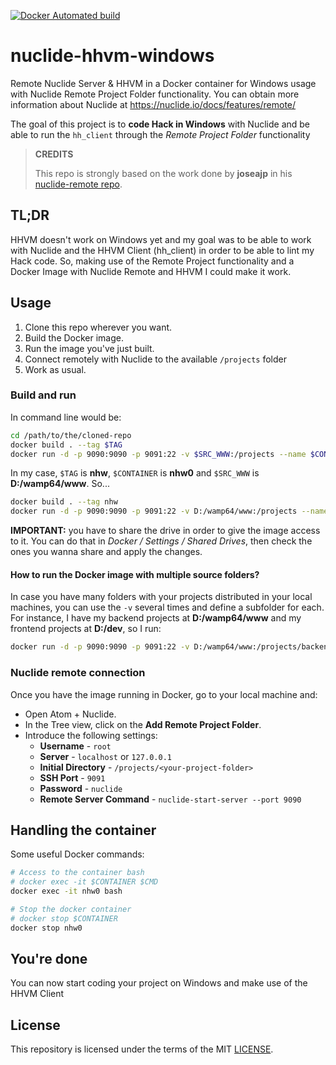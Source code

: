 [![Docker Automated build](https://img.shields.io/docker/automated/jrottenberg/ffmpeg.svg)](https://hub.docker.com/r/joseajp/nuclide-remote/)

# nuclide-hhvm-windows
Remote Nuclide Server & HHVM in a Docker container for Windows usage with Nuclide Remote Project Folder functionality. You can obtain more information about Nuclide at https://nuclide.io/docs/features/remote/

The goal of this project is to **code Hack in Windows** with Nuclide and be able to run the `hh_client` through the *Remote Project Folder* functionality

> **CREDITS**
>
> This repo is strongly based on the work done by **joseajp** in his [nuclide-remote repo](https://github.com/joseajp/nuclide-remote).

## TL;DR
HHVM doesn't work on Windows yet and my goal was to be able to work with Nuclide and the HHVM Client (hh_client) in order to be able to lint my Hack code. So, making use of the Remote Project functionality and a Docker Image with Nuclide Remote and HHVM I could make it work.

## Usage

1. Clone this repo wherever you want.
1. Build the Docker image.
1. Run the image you've just built.
1. Connect remotely with Nuclide to the available `/projects` folder
1. Work as usual.

### Build and run
In command line would be:
```bash
cd /path/to/the/cloned-repo
docker build . --tag $TAG
docker run -d -p 9090:9090 -p 9091:22 -v $SRC_WWW:/projects --name $CONTAINER $TAG
```

In my case, `$TAG` is __nhw__, `$CONTAINER` is __nhw0__ and `$SRC_WWW` is __D:/wamp64/www__. So...

```bash
docker build . --tag nhw
docker run -d -p 9090:9090 -p 9091:22 -v D:/wamp64/www:/projects --name nhw0 nhw
```

**IMPORTANT:** you have to share the drive in order to give the image access to it. You can do that in *Docker / Settings / Shared Drives*, then check the ones you wanna share and apply the changes.

#### How to run the Docker image with multiple source folders?
In case you have many folders with your projects distributed in your local machines, you can use the `-v` several times and define a subfolder for each. For instance, I have my backend projects at **D:/wamp64/www** and my frontend projects at **D:/dev**, so I run:


```bash
docker run -d -p 9090:9090 -p 9091:22 -v D:/wamp64/www:/projects/backend -v D:/dev:/projects/frontend --name nhw0 nhw
```

### Nuclide remote connection
Once you have the image running in Docker, go to your local machine and:

* Open Atom + Nuclide.
* In the Tree view, click on the **Add Remote Project Folder**.
* Introduce the following settings:
  * **Username** - `root`
  * **Server** - `localhost` or `127.0.0.1`
  * **Initial Directory** - `/projects/<your-project-folder>`
  * **SSH Port** - `9091`
  * **Password** - `nuclide`
  * **Remote Server Command** - `nuclide-start-server --port 9090`

## Handling the container
Some useful Docker commands:

```bash
# Access to the container bash
# docker exec -it $CONTAINER $CMD
docker exec -it nhw0 bash

# Stop the docker container
# docker stop $CONTAINER
docker stop nhw0
```

## You're done
You can now start coding your project on Windows and make use of the HHVM Client

## License

This repository is licensed under the terms of the MIT [LICENSE](LICENSE).
